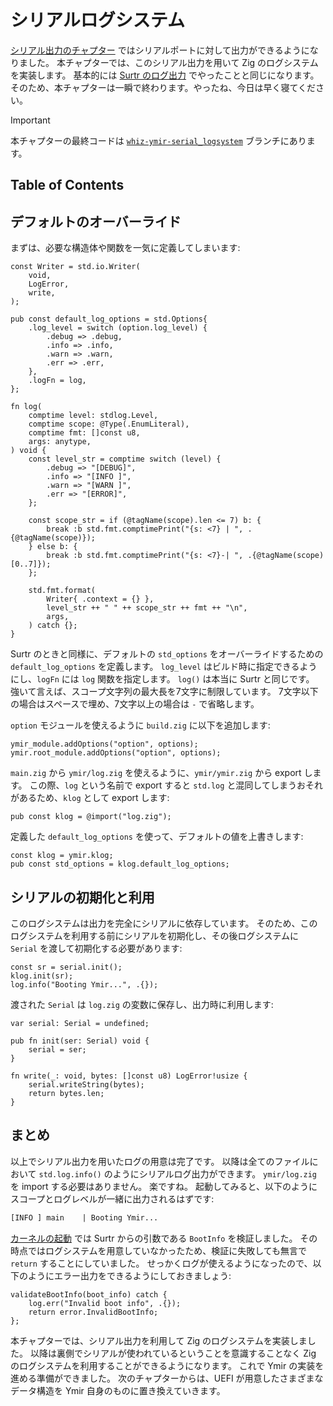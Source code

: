 # シリアルログシステム

[シリアル出力のチャプター](serial_output.md) ではシリアルポートに対して出力ができるようになりました。
本チャプターでは、このシリアル出力を用いて Zig のログシステムを実装します。
基本的には [Surtr のログ出力](../bootloader/uefi_log.md) でやったことと同じになります。
そのため、本チャプターは一瞬で終わります。やったね、今日は早く寝てください。

> [!IMPORTANT]
>
> 本チャプターの最終コードは [`whiz-ymir-serial_logsystem`](https://github.com/smallkirby/ymir/tree/whiz-ymir-serial_logsystem) ブランチにあります。

## Table of Contents

<!-- toc -->

## デフォルトのオーバーライド

まずは、必要な構造体や関数を一気に定義してしまいます:

<!-- i18n:skip -->
```ymir/log.zig
const Writer = std.io.Writer(
    void,
    LogError,
    write,
);

pub const default_log_options = std.Options{
    .log_level = switch (option.log_level) {
        .debug => .debug,
        .info => .info,
        .warn => .warn,
        .err => .err,
    },
    .logFn = log,
};

fn log(
    comptime level: stdlog.Level,
    comptime scope: @Type(.EnumLiteral),
    comptime fmt: []const u8,
    args: anytype,
) void {
    const level_str = comptime switch (level) {
        .debug => "[DEBUG]",
        .info => "[INFO ]",
        .warn => "[WARN ]",
        .err => "[ERROR]",
    };

    const scope_str = if (@tagName(scope).len <= 7) b: {
        break :b std.fmt.comptimePrint("{s: <7} | ", .{@tagName(scope)});
    } else b: {
        break :b std.fmt.comptimePrint("{s: <7}-| ", .{@tagName(scope)[0..7]});
    };

    std.fmt.format(
        Writer{ .context = {} },
        level_str ++ " " ++ scope_str ++ fmt ++ "\n",
        args,
    ) catch {};
}
```

Surtr のときと同様に、デフォルトの `std_options` をオーバーライドするための `default_log_options` を定義します。
`log_level` はビルド時に指定できるようにし、`logFn` には `log` 関数を指定します。
`log()` は本当に Surtr と同じです。
強いて言えば、スコープ文字列の最大長を7文字に制限しています。
7文字以下の場合はスペースで埋め、7文字以上の場合は `-` で省略します。

`option` モジュールを使えるように `build.zig` に以下を追加します:

<!-- i18n:skip -->
```zig
ymir_module.addOptions("option", options);
ymir.root_module.addOptions("option", options);
```

`main.zig` から `ymir/log.zig` を使えるように、`ymir/ymir.zig` から export します。
この際、`log` という名前で export すると `std.log` と混同してしまうおそれがあるため、`klog` として export します:

<!-- i18n:skip -->
```ymir/ymir.zig
pub const klog = @import("log.zig");
```

定義した `default_log_options` を使って、デフォルトの値を上書きします:

<!-- i18n:skip -->
```ymir/main.zig
const klog = ymir.klog;
pub const std_options = klog.default_log_options;
```

## シリアルの初期化と利用

このログシステムは出力を完全にシリアルに依存しています。
そのため、このログシステムを利用する前にシリアルを初期化し、その後ログシステムに `Serial` を渡して初期化する必要があります:

<!-- i18n:skip -->
```ymir/main.zig
const sr = serial.init();
klog.init(sr);
log.info("Booting Ymir...", .{});
```

渡された `Serial` は `log.zig` の変数に保存し、出力時に利用します:

<!-- i18n:skip -->
```ymir/log.zig
var serial: Serial = undefined;

pub fn init(ser: Serial) void {
    serial = ser;
}

fn write(_: void, bytes: []const u8) LogError!usize {
    serial.writeString(bytes);
    return bytes.len;
}
```

## まとめ

以上でシリアル出力を用いたログの用意は完了です。
以降は全てのファイルにおいて `std.log.info()` のようにシリアルログ出力ができます。
`ymir/log.zig` を import する必要はありません。
楽ですね。
起動してみると、以下のようにスコープとログレベルが一緒に出力されるはずです:

<!-- i18n:skip -->
```txt
[INFO ] main    | Booting Ymir...
```

[カーネルの起動](../bootloader/jump_to_ymir.md#bootinfo-の検証) では Surtr からの引数である `BootInfo` を検証しました。
その時点ではログシステムを用意していなかったため、検証に失敗しても無言で `return` することにしていました。
せっかくログが使えるようになったので、以下のようにエラー出力をできるようにしておきましょう:

<!-- i18n:skip -->
```ymir/main.zig
validateBootInfo(boot_info) catch {
    log.err("Invalid boot info", .{});
    return error.InvalidBootInfo;
};
```

本チャプターでは、シリアル出力を利用して Zig のログシステムを実装しました。
以降は裏側でシリアルが使われているということを意識することなく Zig のログシステムを利用することができるようになります。
これで Ymir の実装を進める準備ができました。
次のチャプターからは、UEFI が用意したさまざまなデータ構造を Ymir 自身のものに置き換えていきます。
